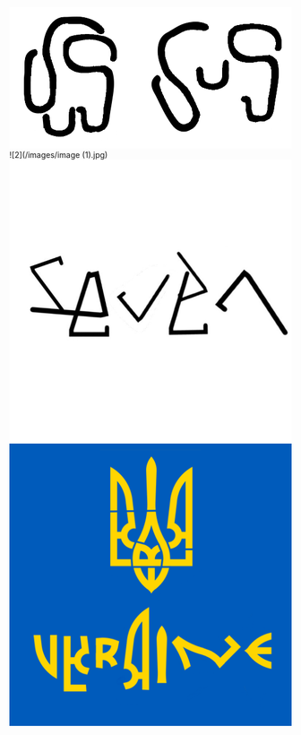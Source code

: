 
![1](/images/Untitled.jpg)
![2](/images/image (1).jpg)
![3](/images/image.jpg)
![4](/images/unknown.png)
